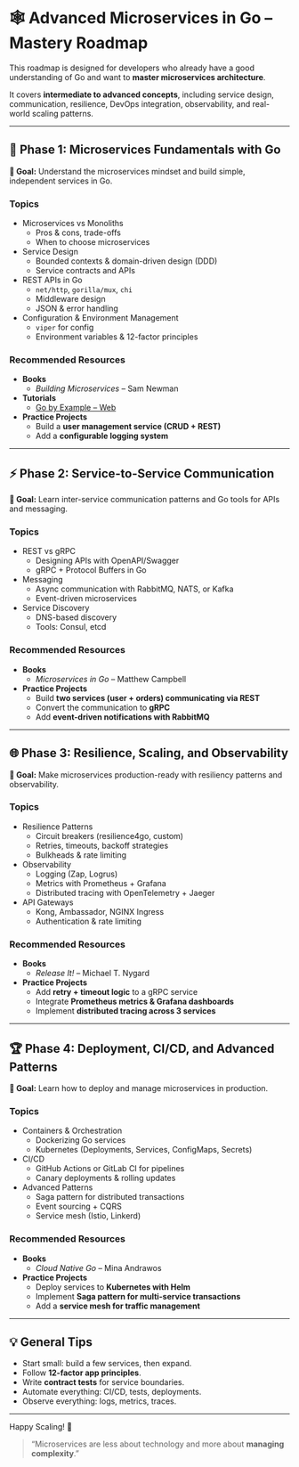 # 🕸️ Advanced Microservices in Go – Mastery Roadmap

This roadmap is designed for developers who already have a good understanding of Go and want to **master microservices architecture**.  

It covers **intermediate to advanced concepts**, including service design, communication, resilience, DevOps integration, observability, and real-world scaling patterns.  

---

## 📍 Phase 1: Microservices Fundamentals with Go

**🎯 Goal:** Understand the microservices mindset and build simple, independent services in Go.

### Topics
- Microservices vs Monoliths
  - Pros & cons, trade-offs  
  - When to choose microservices  
- Service Design
  - Bounded contexts & domain-driven design (DDD)  
  - Service contracts and APIs  
- REST APIs in Go
  - `net/http`, `gorilla/mux`, `chi`  
  - Middleware design  
  - JSON & error handling  
- Configuration & Environment Management
  - `viper` for config  
  - Environment variables & 12-factor principles  

### Recommended Resources
- **Books**  
  - *Building Microservices* – Sam Newman  
- **Tutorials**  
  - [Go by Example – Web](https://gobyexample.com/http-servers)  
- **Practice Projects**
  - Build a **user management service (CRUD + REST)**  
  - Add a **configurable logging system**  

---

## ⚡ Phase 2: Service-to-Service Communication

**🎯 Goal:** Learn inter-service communication patterns and Go tools for APIs and messaging.

### Topics
- REST vs gRPC
  - Designing APIs with OpenAPI/Swagger  
  - gRPC + Protocol Buffers in Go  
- Messaging
  - Async communication with RabbitMQ, NATS, or Kafka  
  - Event-driven microservices  
- Service Discovery
  - DNS-based discovery  
  - Tools: Consul, etcd  

### Recommended Resources
- **Books**  
  - *Microservices in Go* – Matthew Campbell  
- **Practice Projects**
  - Build **two services (user + orders) communicating via REST**  
  - Convert the communication to **gRPC**  
  - Add **event-driven notifications with RabbitMQ**  

---

## 🌐 Phase 3: Resilience, Scaling, and Observability

**🎯 Goal:** Make microservices production-ready with resiliency patterns and observability.

### Topics
- Resilience Patterns
  - Circuit breakers (resilience4go, custom)  
  - Retries, timeouts, backoff strategies  
  - Bulkheads & rate limiting  
- Observability
  - Logging (Zap, Logrus)  
  - Metrics with Prometheus + Grafana  
  - Distributed tracing with OpenTelemetry + Jaeger  
- API Gateways
  - Kong, Ambassador, NGINX Ingress  
  - Authentication & rate limiting  

### Recommended Resources
- **Books**  
  - *Release It!* – Michael T. Nygard  
- **Practice Projects**
  - Add **retry + timeout logic** to a gRPC service  
  - Integrate **Prometheus metrics & Grafana dashboards**  
  - Implement **distributed tracing across 3 services**  

---

## 🏆 Phase 4: Deployment, CI/CD, and Advanced Patterns

**🎯 Goal:** Learn how to deploy and manage microservices in production.

### Topics
- Containers & Orchestration
  - Dockerizing Go services  
  - Kubernetes (Deployments, Services, ConfigMaps, Secrets)  
- CI/CD
  - GitHub Actions or GitLab CI for pipelines  
  - Canary deployments & rolling updates  
- Advanced Patterns
  - Saga pattern for distributed transactions  
  - Event sourcing + CQRS  
  - Service mesh (Istio, Linkerd)  

### Recommended Resources
- **Books**  
  - *Cloud Native Go* – Mina Andrawos  
- **Practice Projects**
  - Deploy services to **Kubernetes with Helm**  
  - Implement **Saga pattern for multi-service transactions**  
  - Add a **service mesh for traffic management**  

---

## 💡 General Tips

- Start small: build a few services, then expand.  
- Follow **12-factor app principles**.  
- Write **contract tests** for service boundaries.  
- Automate everything: CI/CD, tests, deployments.  
- Observe everything: logs, metrics, traces.  

---

Happy Scaling! 🎉  
> “Microservices are less about technology and more about **managing complexity**.”  
